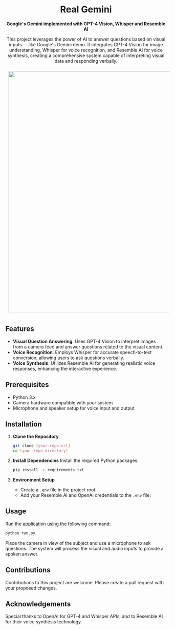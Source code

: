 <h1 align="center">Real Gemini</h1>

<p align="center">
  <strong>Google's Gemini implemented with GPT-4 Vision, Whisper and Resemble AI</strong>
</p>
<p align="center">
  This project leverages the power of AI to answer questions based on visual inputs -- like Google's Gemini demo. It integrates GPT-4 Vision for image understanding, Whisper for voice recognition, and Resemble AI for voice synthesis, creating a comprehensive system capable of interpreting visual data and responding verbally.
</p>

<div align="center">
  <img src="https://github.com/OthersideAI/self-operating-computer/blob/main/readme/self-operating-computer.png" width="750"  style="margin: 10px;"/>
</div>

## Features
- **Visual Question Answering**: Uses GPT-4 Vision to interpret images from a camera feed and answer questions related to the visual content.
- **Voice Recognition**: Employs Whisper for accurate speech-to-text conversion, allowing users to ask questions verbally.
- **Voice Synthesis**: Utilizes Resemble AI for generating realistic voice responses, enhancing the interactive experience.

## Prerequisites
- Python 3.x
- Camera hardware compatible with your system
- Microphone and speaker setup for voice input and output

## Installation
1. **Clone the Repository**
   ```bash
   git clone [your-repo-url]
   cd [your-repo-directory]
   ```

2. **Install Dependencies**
   Install the required Python packages:
   ```bash
   pip install -r requirements.txt
   ```

3. **Environment Setup**
   - Create a `.env` file in the project root.
   - Add your Resemble AI and OpenAI credentials to the `.env` file:


## Usage
Run the application using the following command:
```bash
python run.py
```
Place the camera in view of the subject and use a microphone to ask questions. The system will process the visual and audio inputs to provide a spoken answer.

## Contributions
Contributions to this project are welcome. Please create a pull request with your proposed changes.

## Acknowledgements
Special thanks to OpenAI for GPT-4 and Whisper APIs, and to Resemble AI for their voice synthesis technology.

